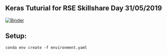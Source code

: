 ## Keras Tuturial for RSE Skillshare Day 31/05/2019

[![Binder](https://mybinder.org/badge_logo.svg)](https://mybinder.org/v2/gh/bartongroup/MP_keras_tutorial/master)

## Setup:

```
conda env create -f environment.yaml
```
